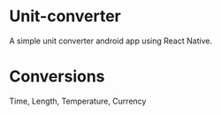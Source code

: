 # Unit-converter

A simple unit converter android app using React Native.

# Conversions
Time,
Length,
Temperature,
Currency
